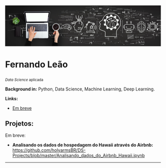 
<p align="center">
  <img src="banner.png" >
</p>

# Fernando Leão
<sub>*Data Science* aplicada </sub>



**Background in:** Python, Data Science, Machine Learning, Deep Learning.

**Links:**
* [Em breve](http://)


## Projetos:
Em breve:

* **Analisando os dados de hospedagem do Hawaii através do Airbnb:** https://github.com/holyarmsBR/DS-Projects/blob/master/Analisando_dados_do_Airbnb_Hawaii.ipynb

---
